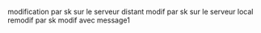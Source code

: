 modification par sk sur le serveur distant 
modif par sk sur le serveur local
remodif par sk modif avec message1
